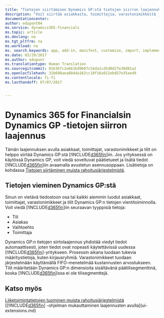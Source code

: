 ```yaml
---
title: "Tietojen siirtäminen Dynamics GP:stä tietojen siirron laajennuksella | Microsoft Docs"
description: "Voit siirtää asiakkaita, toimittajia, varastonimikkeitä ja tilejä Dynamics GP:stä Dynamics 365 for Financialsiin Dynamics GP:n tietojen siirron laajennuksella."
documentationcenter: 
author: edupont04
ms.service: dynamics365-financials
ms.topic: article
ms.devlang: na
ms.tgt_pltfrm: na
ms.workload: na
ms. search.keywords: app, add-in, manifest, customize, import, implement
ms.date: 03/29/2017
ms.author: edupont
ms.translationtype: Human Translation
ms.sourcegitcommit: 81636fc2e661bd9b07c54da1cd5d0d27e30d01a2
ms.openlocfilehash: 31b698aea884da162cc18f16a912ebd57e35aed9
ms.contentlocale: fi-fi
ms.lasthandoff: 07/07/2017


---
```

# <a name="the-dynamics-gp-data-migration-extension-for-dynamics-365-for-financials"></a>Dynamics 365 for Financialsin Dynamics GP -tietojen siirron laajennus
Tämän laajennuksen avulla asiakkaat, toimittajat, varastonimikkeet ja tilit on helppo siirtää Dynamics GP:stä [!INCLUDE[d365fin](includes/d365fin_md.md)]iin. Jos yrityksessä on käytössä Dynamics GP, voit viedä soveltuvat päätietueet ja lisätä tiedot [!INCLUDE[d365fin](includes/d365fin_md.md)]iin avaamalla avustetun asennusoppaan. Lisätietoja on kohdassa [Tietojen siirtäminen muista rahoitusjärjestelmistä](upload-data.md).

## <a name="exporting-data-from-dynamics-gp"></a>Tietojen vieminen Dynamics GP:stä
Sinun on vietävä tiedostoon osa tai kaikki aiemmin luodut asiakkaat, toimittajat, varastonimikkeet ja tilit Dynamics GP:n tietojen vientitoiminnolla. Voit viedä [!INCLUDE[d365fin](includes/d365fin_md.md)]iin seuraavan tyyppisiä tietoja:

* Tili  
* Asiakas  
* Vaihtoehto  
* Toimittaja  

Dynamics GP:n tietojen siirtolaajennus yhdistää viedyt tiedot automaattisesti, joten tiedot ovat nopeasti käytettävissä uudessa [!INCLUDE[d365fin](includes/d365fin_md.md)]-yritykseen. Prosessin aikana luodaan tukevia määritystietoja, kuten kirjausryhmiä. Varastonimikkeet tuodaan järjestelmään käyttämällä FIFO-menetelmää kustannusten arvostukseen. Tilit määritetään Dynamics GP:n dimensioita sisältävänä päätilisegmenttinä, koska [!INCLUDE[d365fin](includes/d365fin_long_md.md)]issa ei ole tilisegmenttejä.

## <a name="see-also"></a>Katso myös
[Liiketoimintatietojen tuominen muista rahoitusjärjestelmistä](upload-data.md)  
[[!INCLUDE[d365fin](includes/d365fin_md.md)] -ohjelman mukauttaminen laajennusten avulla](ui-extensions.md)  

